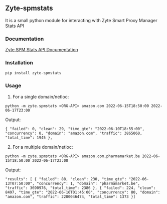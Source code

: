 ## Zyte-spmstats

It is a small python module for interacting with Zyte Smart Proxy Manager Stats API

### Documentation

[Zyte SPM Stats API Documentation](https://docs.zyte.com/smart-proxy-manager/stats.html)

### Installation

`pip install zyte-spmstats`

### Usage

1. For a single domain/netloc:

`python -m zyte.spmstats <ORG-API> amazon.com 2022-06-15T18:50:00 2022-06-17T23:00`

Output:

`
      {
         "failed": 0,
         "clean": 29,
         "time_gte": "2022-06-10T18:55:00",
         "concurrency": 0,
         "domain": "amazon.com",
         "traffic": 3865060,
         "total_time": 1945
      },
`

2. For a multiple domain/netloc:

`python -m zyte.spmstats <ORG-API> amazon.com,pharmamarket.be 2022-06-15T18:50:00 2022-06-17T23:00`

Output:

`"results": [
      {
         "failed": 88,
         "clean": 230,
         "time_gte": "2022-06-13T07:50:00",
         "concurrency": 1,
         "domain": "pharmamarket.be",
         "traffic": 3690976,
         "total_time": 2386
      },
      {
         "failed": 224,
         "clean": 8497,
         "time_gte": "2022-06-16T01:45:00",
         "concurrency": 80,
         "domain": "amazon.com",
         "traffic": 2280046474,
         "total_time": 1373
      }]`
